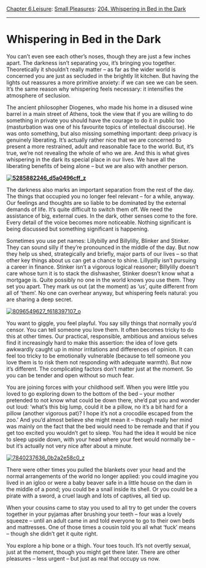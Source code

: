 [Chapter 6.Leisure](https://www.theschooloflife.com/thebookoflife/category/leisure/): [Small Pleasures](https://www.theschooloflife.com/thebookoflife/category/leisure/small-pleasures/): [204. Whispering in Bed in the Dark](https://www.theschooloflife.com/thebookoflife/whispering-in-bed-in-the-dark/)

* * *

# Whispering in Bed in the Dark

You can’t even see each other’s noses, though they are just a few inches apart. The darkness isn’t separating you, it’s bringing you together. Theoretically it shouldn’t really matter – as far as the wider world is concerned you are just as secluded in the brightly lit kitchen. But having the lights out reassures a more primitive anxiety: if we can see we can be seen. It’s the same reason why whispering feels necessary: it intensifies the atmosphere of seclusion.

The ancient philosopher Diogenes, who made his home in a disused wine barrel in a main street of Athens, took the view that if you are willing to do something in private you should have the courage to do it in public too (masturbation was one of his favourite topics of intellectual discourse). He was onto something, but also missing something important: deep privacy is genuinely liberating. It’s actually rather nice that we are concerned to present a more restrained, adult and reasonable face to the world. But, it’s true, we’re not revealing the whole of who we are. And this is what gives whispering in the dark its special place in our lives. We have all the liberating benefits of being alone – but we are also with another person.

**[![5285882246_d5a0496cff_z](https://www.theschooloflife.com/thebookoflife/wp-content/uploads/2016/05/5285882246_d5a0496cff_z.jpg)](http://www.thebookoflife.org/wp-content/uploads/2016/05/5285882246_d5a0496cff_z.jpg)**

The darkness also marks an important separation from the rest of the day. The things that occupied you no longer feel relevant – for a while, anyway. Our feelings and thoughts are so liable to be dominated by the external demands of life. It’s quite difficult to switch them off. We need the assistance of big, external cues. In the dark, other senses come to the fore. Every detail of the voice becomes more noticeable. Nothing significant is being discussed but something significant is happening. &nbsp;

Sometimes you use pet names: Lillybilly and Billylilly, Blinker and Stinker. They can sound silly if they’re pronounced in the middle of the day. But now they help us shed, strategically and briefly, major parts of our lives – so that other key things about us can get a chance to shine. Lillypilly isn’t pursuing a career in finance. Stinker isn’t a vigorous logical reasoner; Billylilly doesn’t care whose turn it is to stack the dishwasher, Stinker doesn’t know what a mortgage is. Quite possibly no one in the world knows you use them. They set you apart. They mark us out (at the moment) as ‘us’, quite different from all of ‘them’. No one can overhear anyway, but whispering feels natural: you are sharing a deep secret.

[![8096549627_f618397107_o](https://www.theschooloflife.com/thebookoflife/wp-content/uploads/2016/05/8096549627_f618397107_o.jpg)](http://www.thebookoflife.org/wp-content/uploads/2016/05/8096549627_f618397107_o.jpg)

You want to giggle, you feel playful. You say silly things that normally you’d censor. You can tell someone you love them. It often becomes tricky to do this at other times. Our practical, responsible, ambitious and anxious selves find it increasingly hard to make this assertion: the idea of love gets awkwardly caught up in minor irritations and differences of opinion. It can feel too tricky to be emotionally vulnerable (because to tell someone you love them is to risk them not responding with adequate warmth). But now it’s different. The complicating factors don’t matter just at the moment. So you can be tender and open without so much fear.

You are joining forces with your childhood self. When you were little you loved to go exploring down to the bottom of the bed – your mother pretended to not know what could be down there, she’d pat you and wonder out loud: ‘what’s this big lump, could it be a pillow, no it’s a bit hard for a pillow (another vigorous pat)? I hope it’s not a crocodile escaped from the zoo.’ And you’d almost believe she might mean it – though really her mind was mainly on the fact that the bed would need to be remade and that if you get too excited you wouldn’t get to sleep. You had the idea it would be nice to sleep upside down, with your head where your feet would normally be – but it’s actually not very nice after about a minute.

[![7840237636_0b2a2e58c0_z](https://www.theschooloflife.com/thebookoflife/wp-content/uploads/2014/09/7840237636_0b2a2e58c0_z.jpg)](http://www.thebookoflife.org/wp-content/uploads/2014/09/7840237636_0b2a2e58c0_z.jpg)

There were other times you pulled the blankets over your head and the normal arrangements of the world no longer applied: you could imagine you lived in an igloo or were a baby beaver safe in a little house on the dam in the middle of a pond; you could be a snail inside its shell. Or you could be a pirate with a sword, a cruel laugh and lots of captives, all tied up.

When your cousins came to stay you used to all try to get under the covers together in your pyjamas after brushing your teeth – four was a lovely squeeze – until an adult came in and told everyone to go to their own beds and mattresses. One of those times a cousin told you all what ‘fuck’ means – though she didn’t get it quite right.

You explore a hip bone or a thigh. Your toes touch. It’s not overtly sexual, just at the moment, though you might get there later. There are other pleasures – less urgent – but just as real that occupy us now.
